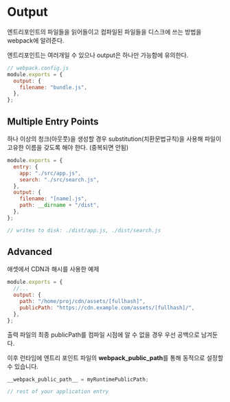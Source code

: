 # Output

엔트리포인트의 파일들을 읽어들이고 컴파일된 파일들을 디스크에 쓰는 방법을 webpack에 알려준다.

엔트리포인트는 여러개일 수 있으나 output은 하나만 가능함에 유의한다.

```javascript
// webpack.config.js
module.exports = {
  output: {
    filename: "bundle.js",
  },
};
```

## Multiple Entry Points

하나 이상의 청크(아웃풋)을 생성할 경우 substitution(치환문법규칙)을 사용해 파일이 고유한 이름을 갖도록 해야 한다. (중복되면 안됨)

```javascript
module.exports = {
  entry: {
    app: "./src/app.js",
    search: "./src/search.js",
  },
  output: {
    filename: "[name].js",
    path: __dirname + "/dist",
  },
};

// writes to disk: ./dist/app.js, ./dist/search.js
```

## Advanced

애셋에서 CDN과 해시를 사용한 예제

```javascript
module.exports = {
  //...
  output: {
    path: "/home/proj/cdn/assets/[fullhash]",
    publicPath: "https://cdn.example.com/assets/[fullhash]/",
  },
};
```

출력 파일의 최종 publicPath를 컴파일 시점에 알 수 없을 경우 우선 공백으로 남겨둔다.

이후 런타임에 엔트리 포인트 파일의 **webpack_public_path**를 통해 동적으로 설정할 수 있습니다.

```javascript
__webpack_public_path__ = myRuntimePublicPath;

// rest of your application entry
```
